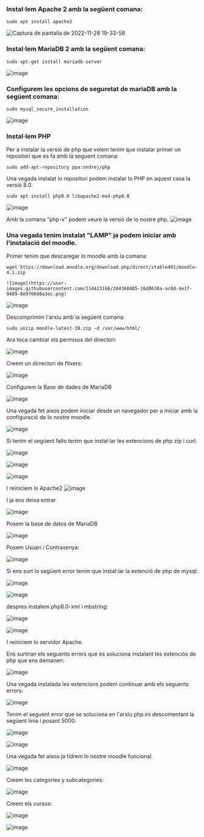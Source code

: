 ### Instal·lem Apache 2 amb la següent comana:

```
sudo apt install apache2
```

![Captura de pantalla de 2022-11-28 19-33-58](https://user-images.githubusercontent.com/114423166/204357146-8c0cb098-bfc5-4184-8045-a37ea23eade8.png)

### Instal·lem MariaDB 2 amb la següent comana:

```
sudo apt-get install mariadb-server
```
![image](https://user-images.githubusercontent.com/114423166/204357842-7890d66b-88de-46ca-a0c4-76e525e15e0c.png)

### Configurem les opcions de seguretat de mariaDB amb la següent comana:
```
sudo mysql_secure_installation
```
![image](https://user-images.githubusercontent.com/114423166/204358305-54fa072b-b764-4c7d-9fc2-3587fb59f27d.png)

### Instal·lem PHP

Per a instalar la versió de php que volem tenim que instalar primer un repositori que es fa amb la seguent comana:
```
sudo add-apt-repository ppa:ondrej/php
```

Una vegada instalat lo repositori podem instalar lo PHP en aquest casa la versió 8.0.
```
sudo apt install php8.0 libapache2-mod-php8.0
```
![image](https://user-images.githubusercontent.com/114423166/204359711-27b5721b-9159-4328-b572-d28980ba49e7.png)

Amb la comana "php-v" podem veure la versió de lo nostre php.
![image](https://user-images.githubusercontent.com/114423166/204359856-4be84e30-f035-435b-8be4-3cad9d9a62f3.png)

### Una vegada tenim instalat "LAMP" ja podem iniciar amb l'instalació del moodle.

Primer tenim que descaregar lo moodle amb la comana:
```
wget https://download.moodle.org/download.php/direct/stable401/moodle-4.1.zip

![image](https://user-images.githubusercontent.com/114423166/204360485-16d0638a-ac0d-4e1f-9409-8e976698a3ec.png)
```
![image](https://user-images.githubusercontent.com/114423166/204361033-d0dc3073-4c04-4d27-a750-a8f52dd46742.png)


Descomprimim l'arxiu amb la següent comana:
```
sudo unzip moodle-latest-38.zip -d /var/www/html/
```
Ara toca cambiar els permisos del directori:

![image](https://user-images.githubusercontent.com/114423166/204361991-1d9972a0-2d4e-4642-891e-be23bdfbe4b1.png)

Creem un dirrectori de fitxers:

![image](https://user-images.githubusercontent.com/114423166/204362116-a4b8d05d-2b03-4759-884d-d3bf4b46757b.png)


Configurem la Base de dades de MariaDB

![image](https://user-images.githubusercontent.com/114423166/204362740-2da588f9-bab0-4886-9e75-90f865eeef88.png)

Una vegada fet aixos podem iniciar desde un navegador per a iniciar amb la configuració de lo nostre moodle.

![image](https://user-images.githubusercontent.com/114423166/204363067-3fd76f8c-6960-450b-a589-af860a224779.png)

Si tenim el segúent fallo tenim que instal·lar les extencions de php zip i curl.

![image](https://user-images.githubusercontent.com/114423166/205680737-2c815ce9-a1bf-4f0c-bf66-4b7c386dcb59.png)

![image](https://user-images.githubusercontent.com/114423166/205680778-3f4d3f29-91e5-46c1-af84-fb92dda805a3.png)

![image](https://user-images.githubusercontent.com/114423166/205680815-efa3ab36-122b-4f7f-b963-e1b9765e7e01.png)

I reiniciem lo Apache2
![image](https://user-images.githubusercontent.com/114423166/205681107-896c49e1-858d-40fa-80b4-8d6f6073815f.png)

I ja ens deixa entrar 

![image](https://user-images.githubusercontent.com/114423166/205681316-0ce75984-84bc-4373-aa22-a87c71ef64dd.png)

Posem la base de datos de MariaDB

![image](https://user-images.githubusercontent.com/114423166/205681444-ab2c3aa7-d08d-459a-ad35-2248885c714a.png)

Posem Usuari i Contrasenya:

![image](https://user-images.githubusercontent.com/114423166/205681579-c4fb54a7-4874-411a-8c7e-728d47fba16f.png)


Si ens surt lo següent error tenim que instal·lar  la extenció de php de mysql:

![image](https://user-images.githubusercontent.com/114423166/205681955-b0449eb0-0a27-4a1b-9410-9ec6052c7a21.png)

![image](https://user-images.githubusercontent.com/114423166/205682021-e34dc427-cc23-4df3-8cc0-cb07d1f3bd72.png)


despres instalem php8.0-xml i mbstring:

![image](https://user-images.githubusercontent.com/114423166/205682202-1ac944b5-1bfb-41c7-9198-6199b4ff0885.png)

![image](https://user-images.githubusercontent.com/114423166/205682323-8dd3b5c6-0238-4832-8751-571346773c22.png)

I reiniciem lo servidor Apache.

Ens surtiran els seguents errors que es soluciona instalant les extenciós de php que ens demanen:

![image](https://user-images.githubusercontent.com/114423166/205682585-356ee472-3a11-4978-8cbd-9428de7764ba.png)

Una vegada instalada les extencions podem continuar amb els seguents errors:

![image](https://user-images.githubusercontent.com/114423166/205683042-04ff884c-5386-4bf3-8a56-61fcef4519ad.png)


Tenim el seguent error que se soluciona en l'arxiu php.ini descomentant la següent linia i posant 5000:

![image](https://user-images.githubusercontent.com/114423166/205684583-9a90bbc8-0a2f-4f70-81ad-d86a3a251ae3.png)

![image](https://user-images.githubusercontent.com/114423166/205684645-877c3deb-430f-4390-add6-9655f008bd7b.png)

Una vegada fet aixos ja tidrem lo nostre moodle funcional.

![image](https://user-images.githubusercontent.com/114423166/205707179-31c969a6-fe6d-4b8c-a080-7886a445bbdc.png)


Creem les categories y subcategories:

![image](https://user-images.githubusercontent.com/114423166/205709985-225d4899-f4a2-4670-9516-1a7743ad5137.png)

Creem els cursos:

![image](https://user-images.githubusercontent.com/114423166/205712584-dfc7371a-3a5d-4672-962b-f46f55d5f534.png)

![image](https://user-images.githubusercontent.com/114423166/205712802-e475dce8-89df-4e77-8d91-17950b5d8245.png)



